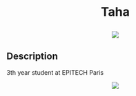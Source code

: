 <h1><p align="center">Taha</p> 

<!-- <p align="center">
    <a href="https://github.com/Tahalani">
        <img src="https://gpvc.arturio.dev/Tahalani">
    </a>
</p> -->

<p align="center">
    <a href="https://www.linkedin.com/in/taha-alani/">
        <img src="https://img.shields.io/badge/LinkedIn-0077B5?style=for-the-badge&logo=linkedin&logoColor=white">
    </a>
</p>

## Description
3th year student at EPITECH Paris

<p align="center">
  <img src="https://github-readme-stats.vercel.app/api/top-langs/?username=Tahalani&theme=monokai&show_icons=true&border_radius=30&langs_count=10&layout=compact">
</p>
